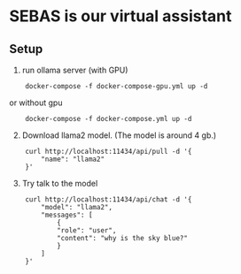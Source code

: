 # SEBAS is our virtual assistant

## Setup

1. run ollama server (with GPU)
```
    docker-compose -f docker-compose-gpu.yml up -d
```
or without gpu
```
    docker-compose -f docker-compose.yml up -d
```

2. Download llama2 model. (The model is around 4 gb.)
```
    curl http://localhost:11434/api/pull -d '{
        "name": "llama2"
    }'
```

3. Try talk to the model
```
    curl http://localhost:11434/api/chat -d '{
        "model": "llama2",
        "messages": [
            {
            "role": "user",
            "content": "why is the sky blue?"
            }
        ]
    }'
```

